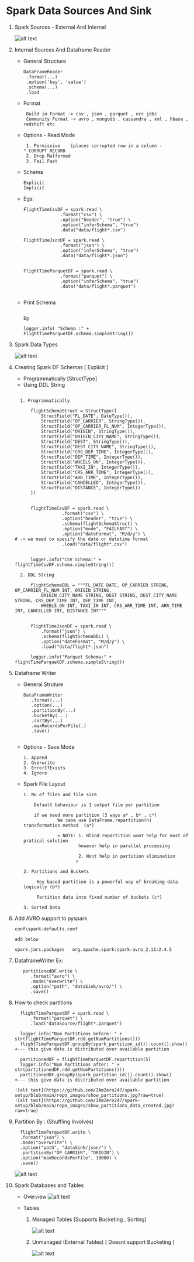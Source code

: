 # Spark Data Sources And Sink 


1.  Spark Sources - External And Internal 

       ![alt text](https://github.com/IAmZero247/spark-setup/blob/main/repo_images/spark_data_sources_and_sinks1.jpg?raw=true)
			  


2.  Internal Sources And Dataframe Reader

      *  General Structure 
      
          ```
          DataFrameReader
		   .format(...)
		   .option('key', 'value')
		   .schema(...)
		   .load
          ```	
		
	  *  Format 
          
		   ```
		    Build in Format -> csv , json , parquet , orc jdbc
			Community Format -> avro , mongodb , cassandra , xml , hbase , redshift etc 
           ```		  
		
	  *  Options - Read Mode

           ```
            1. Permissive    [places corrupted row in a column - "_CORRUPT_RECORD
		    2. Drop Malformed
		    3. Fail Fast
           ```
		  
	  *  Schema 
	       
		   ```  
           Explicit  
           Implicit		   
           ```
      *  Egs: 

          ```
		  FlightTimeCsvDF = spark.read \
						.format("csv") \
						.option("header", "true") \
						.option("inferSchema", "true")
						.data("data/flight*.csv")
		  
		  FlightTimeJsonDF = spark.read \
						.format("json") \
						.option("inferSchema", "true")
						.data("data/flight*.json")
						
		
          FlightTimeParquetDF = spark.read \
						.format("parquet") \
						.option("inferSchema", "true")
						.data("data/flight*.parquet")		
						
          
          ```		  
	  
	  * Print Schema 
	  
          ```
          
		  Eg 
		  
		  logger.info( "Schema :" + FlightTimeParquetDF.schmea.simpleString())
		  
          ```		  
	  
        	  
	  
3.  Spark Data Types 
    
      ![alt text](https://github.com/IAmZero247/spark-setup/blob/main/repo_images/spark_datatypes_to_python.jpg?raw=true)
	  

4.  Creating Spark DF Schemas [ Explicit ]

      -  Programmatically [StructType]
	  -  Using DDL String

      ```
	  
	    1. Programmatically 
	  
			flightSchemaStruct = StructType([
				StructField("FL_DATE", DateType()),
				StructField("OP_CARRIER", StringType()),
				StructField("OP_CARRIER_FL_NUM", IntegerType()),
				StructField("ORIGIN", StringType()),
				StructField("ORIGIN_CITY_NAME", StringType()),
				StructField("DEST", StringType()),
				StructField("DEST_CITY_NAME", StringType()),
				StructField("CRS_DEP_TIME", IntegerType()),
				StructField("DEP_TIME", IntegerType()),
				StructField("WHEELS_ON", IntegerType()),
				StructField("TAXI_IN", IntegerType()),
				StructField("CRS_ARR_TIME", IntegerType()),
				StructField("ARR_TIME", IntegerType()),
				StructField("CANCELLED", IntegerType()),
				StructField("DISTANCE", IntegerType())
			])
			
			
			flightTimeCsvDF = spark.read \
						.format("csv") \
						.option("header", "true") \
						.schema(flightSchemaStruct) \
						.option("mode", "FAILFAST") \
						.option("dateFormat", "M/d/y") \                     # -> we need to specify the date or datetime format
						.load("data/flight*.csv")
								
		    
			logger.info("CSV Schema:" + flightTimeCsvDF.schema.simpleString())
			
        2. DDL String 

            flightSchemaDDL = """FL_DATE DATE, OP_CARRIER STRING, OP_CARRIER_FL_NUM INT, ORIGIN STRING, 
				ORIGIN_CITY_NAME STRING, DEST STRING, DEST_CITY_NAME STRING, CRS_DEP_TIME INT, DEP_TIME INT, 
				WHEELS_ON INT, TAXI_IN INT, CRS_ARR_TIME INT, ARR_TIME INT, CANCELLED INT, DISTANCE INT"""	


            flightTimeJsonDF = spark.read \
				.format("json") \
				.schema(flightSchemaDDL) \
				.option("dateFormat", "M/d/y") \
				.load("data/flight*.json")

            logger.info("Parquet Schema:" + flightTimeParquetDF.schema.simpleString())								

      ```	  
		
2.  Dataframe Writer

      *  General Struture 

           ```
		   DataFrameWriter
		      .format(...)
			  .option(...)
			  .partitionBy(...)
			  .bucketBy(...)
			  .sortBy(...)
			  .maxRecordsPerFile(.)
			  .save()
            
           ```			
   
      *  Options - Save Mode   		 
		   
           ```
		   1. Append
		   2. Overwrite
		   3. ErrorIfExists
		   4. Ignore
           ```
		   
	  *  Spark File Layout 	
         
           ```
		   1. No of files and file size
		   
		       Default behaviour is 1 output file per partition
               
               if we need more partition (3 ways a* , b* , c*)
                        We cane use DataFrame.repartition(n) transformation method	(a*)
                        
                        < NOTE: 1. Blind repartition wont help for most of pratical solution
						        however help in parallel processing
							   
							    2. Wont help in partition elimination
							   > 
						
		   2. Partitions and Buckets 
		        
				Key based partition is a powerful way of breaking data logically (b*)
				
				Partition data into fixed number of buckets (c*)
				
		   3. Sorted Data 
           ```	
4.  Add AVRO support to pyspark  

      ```
	  conf\spark-defaults.conf
	  
	  add below 
	  
	  spark.jars.packages   org.apache.spark:spark-avro_2.11:2.4.5
      
      ```	  
			   
5.  DataframeWriter Ex: 

      ```
		 partitionedDF.write \
			.format("avro") \
			.mode("overwrite") \
			.option("path", "dataSink/avro/") \
			.save()
      
      ```	

6.  How to check partitions 
     
      ```
        flightTimeParquetDF = spark.read \
			.format("parquet") \
			.load("dataSource/flight*.parquet")

		logger.info("Num Partitions before: " + str(flightTimeParquetDF.rdd.getNumPartitions()))
		flightTimeParquetDF.groupBy(spark_partition_id()).count().show()         <--- this give data is distributed over available partition

		partitionedDF = flightTimeParquetDF.repartition(5)
		logger.info("Num Partitions after: " + str(partitionedDF.rdd.getNumPartitions()))
		partitionedDF.groupBy(spark_partition_id()).count().show()				 <--- this give data is distributed over available partition

      ```	   
    	![alt text](https://github.com/IAmZero247/spark-setup/blob/main/repo_images/show_partitions.jpg?raw=true)
		![alt text](https://github.com/IAmZero247/spark-setup/blob/main/repo_images/show_partitions_data_created.jpg?raw=true)
	  
6.  Partition By :  (Shuffling Involves) 


      ```
	    flightTimeParquetDF.write \
        .format("json") \
        .mode("overwrite") \
        .option("path", "dataSink/json/") \
        .partitionBy("OP_CARRIER", "ORIGIN") \
        .option("maxRecordsPerFile", 10000) \
        .save()
	  ```
	  
	  ![alt text](https://github.com/IAmZero247/spark-setup/blob/main/repo_images/partition_by.jpg?raw=true)
	  
7.  Spark Databases and Tables 
      
	  -  Overview 
	  ![alt text](https://github.com/IAmZero247/spark-setup/blob/main/repo_images/spark_database_and_tables.jpg?raw=true)
    
      -  Tables
	  
          1.  Managed Tables [Supports Bucketing , Sorting]
		      
			   ![alt text](https://github.com/IAmZero247/spark-setup/blob/main/repo_images/spark_tables_managed_tables.jpg?raw=true)
			   
          2.  Unmanaged (External Tables) [ Doesnt support Bucketing ]
		  
		       ![alt text](https://github.com/IAmZero247/spark-setup/blob/main/repo_images/spark_tables_external_tables.jpg?raw=true)
		  
		  
		  
	 
